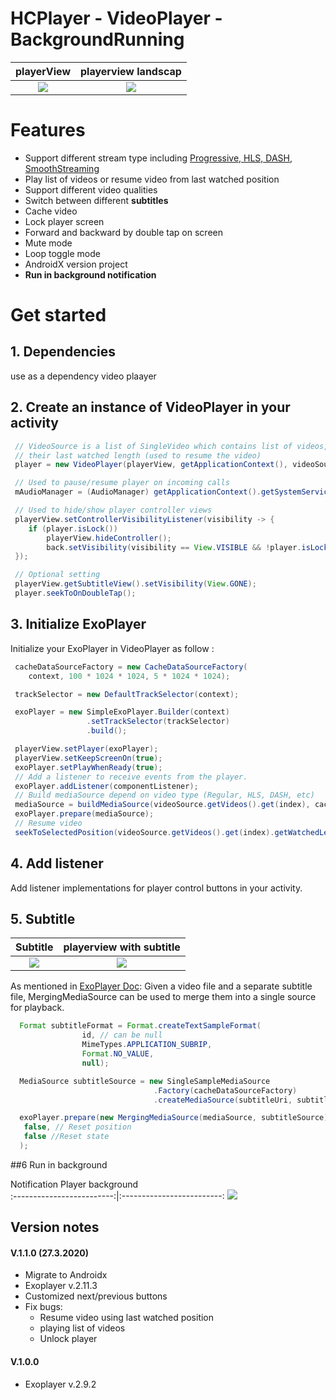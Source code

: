 # HCPlayer - VideoPlayer - BackgroundRunning

 playerView            |  playerview landscap
:-------------------------:|:-------------------------:
![](https://github.com/HC005/HCPlayer/blob/master/device-2021-02-18-172743.png)  |  ![](https://github.com/HC005/HCPlayer/blob/master/device-2021-02-18-172820.png)

# Features
 - Support different stream type including [Progressive, HLS, DASH, SmoothStreaming](https://exoplayer.dev/media-sources.html)
 - Play list of videos or resume video from last watched position
 - Support different video qualities
 - Switch between different <b>subtitles</b>
 - Cache video
 - Lock player screen
 - Forward and backward by double tap on screen
 - Mute mode
 - Loop toggle mode
 - AndroidX version project
 - <b><b> Run in background notification </b></b>
 
 # Get started

 ## 1. Dependencies
 use as a dependency video plaayer


## 2. Create an instance of VideoPlayer in your activity

```java
 // VideoSource is a list of SingleVideo which contains list of videos, their subtitles &
 // their last watched length (used to resume the video)
 player = new VideoPlayer(playerView, getApplicationContext(), videoSource, this);

 // Used to pause/resume player on incoming calls
 mAudioManager = (AudioManager) getApplicationContext().getSystemService(Context.AUDIO_SERVICE);

 // Used to hide/show player controller views
 playerView.setControllerVisibilityListener(visibility -> {
    if (player.isLock())
        playerView.hideController();
        back.setVisibility(visibility == View.VISIBLE && !player.isLock() ? View.VISIBLE : View.GONE);
 });

 // Optional setting
 playerView.getSubtitleView().setVisibility(View.GONE);
 player.seekToOnDoubleTap();
```
    
## 3. Initialize ExoPlayer
Initialize your ExoPlayer in VideoPlayer as follow :
 
 ```java
  cacheDataSourceFactory = new CacheDataSourceFactory(
     context, 100 * 1024 * 1024, 5 * 1024 * 1024);

  trackSelector = new DefaultTrackSelector(context);

  exoPlayer = new SimpleExoPlayer.Builder(context)
                  .setTrackSelector(trackSelector)
                  .build();

  playerView.setPlayer(exoPlayer);
  playerView.setKeepScreenOn(true);
  exoPlayer.setPlayWhenReady(true);
  // Add a listener to receive events from the player.
  exoPlayer.addListener(componentListener);
  // Build mediaSource depend on video type (Regular, HLS, DASH, etc)
  mediaSource = buildMediaSource(videoSource.getVideos().get(index), cacheDataSourceFactory);
  exoPlayer.prepare(mediaSource);
  // Resume video
  seekToSelectedPosition(videoSource.getVideos().get(index).getWatchedLength(), false);
```
## 4. Add listener
Add listener implementations for player control buttons in your activity.

## 5. Subtitle

 Subtitle            |  playerview with subtitle
:-------------------------:|:-------------------------:
![](https://github.com/HC005/HCPlayer/blob/master/device-2021-02-18-173028.png)  |  ![](https://github.com/HC005/HCPlayer/blob/master/device-2021-02-18-173706.png)


As mentioned in [ExoPlayer Doc](https://exoplayer.dev/media-sources.html):
Given a video file and a separate subtitle file, MergingMediaSource can be used to merge them into a single source for playback.

```java
  Format subtitleFormat = Format.createTextSampleFormat(
                id, // can be null
                MimeTypes.APPLICATION_SUBRIP,
                Format.NO_VALUE,
                null);

  MediaSource subtitleSource = new SingleSampleMediaSource
                                .Factory(cacheDataSourceFactory)
                                .createMediaSource(subtitleUri, subtitleFormat, C.TIME_UNSET);

  exoPlayer.prepare(new MergingMediaSource(mediaSource, subtitleSource),
   false, // Reset position
   false //Reset state
  );
```

##6 Run in background

 Notification Player background           
:-------------------------:|:-------------------------:
![](https://github.com/HC005/HCPlayer/blob/master/device-2021-02-18-174051.png) 


## Version notes

#### V.1.1.0 (27.3.2020)
- Migrate to Androidx
- Exoplayer v.2.11.3
- Customized next/previous buttons
- Fix bugs:
    - Resume video using last watched position
    - playing list of videos
    - Unlock player

#### V.1.0.0
- Exoplayer v.2.9.2
